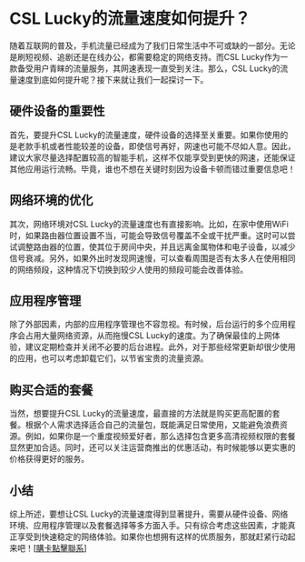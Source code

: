 # CSL Lucky的流量速度如何提升？

随着互联网的普及，手机流量已经成为了我们日常生活中不可或缺的一部分。无论是刷短视频、追剧还是在线办公，都需要稳定的网络支持。而CSL Lucky作为一款备受用户青睐的流量服务，其网速表现一直受到关注。那么，CSL Lucky的流量速度到底如何提升呢？接下来就让我们一起探讨一下。

## 硬件设备的重要性

首先，要提升CSL Lucky的流量速度，硬件设备的选择至关重要。如果你使用的是老款手机或者性能较差的设备，即使信号再好，网速也可能不尽如人意。因此，建议大家尽量选择配置较高的智能手机，这样不仅能享受到更快的网速，还能保证其他应用运行流畅。毕竟，谁也不想在关键时刻因为设备卡顿而错过重要信息吧！

## 网络环境的优化

其次，网络环境对CSL Lucky的流量速度也有直接影响。比如，在家中使用WiFi时，如果路由器位置设置不当，可能会导致信号覆盖不全或干扰严重。这时可以尝试调整路由器的位置，使其位于房间中央，并且远离金属物体和电子设备，以减少信号衰减。另外，如果外出时发现网速慢，可以查看周围是否有太多人在使用相同的网络频段，这种情况下切换到较少人使用的频段可能会改善体验。

## 应用程序管理

除了外部因素，内部的应用程序管理也不容忽视。有时候，后台运行的多个应用程序会占用大量网络资源，从而拖慢CSL Lucky的速度。为了确保最佳的上网体验，建议定期检查并关闭不必要的后台进程。此外，对于那些经常更新却很少使用的应用，也可以考虑卸载它们，以节省宝贵的流量资源。

## 购买合适的套餐

当然，想要提升CSL Lucky的流量速度，最直接的方法就是购买更高配置的套餐。根据个人需求选择适合自己的流量包，既能满足日常使用，又能避免浪费资源。例如，如果你是一个重度视频爱好者，那么选择包含更多高清视频权限的套餐显然更加合适。同时，还可以关注运营商推出的优惠活动，有时候能够以更实惠的价格获得更好的服务。

## 小结

综上所述，要想让CSL Lucky的流量速度得到显著提升，需要从硬件设备、网络环境、应用程序管理以及套餐选择等多方面入手。只有综合考虑这些因素，才能真正享受到快速稳定的网络体验。如果你也想拥有这样的优质服务，那就赶紧行动起来吧！[[購卡點擊聯系](https://t.me/s/esim1088)]